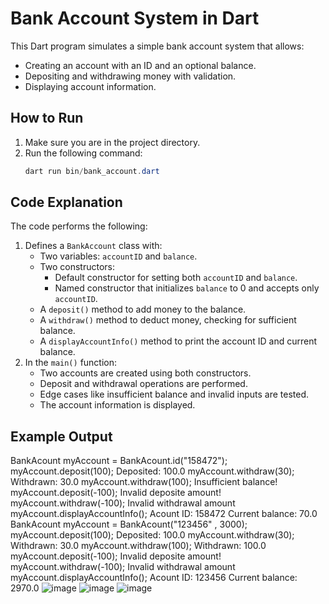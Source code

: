 # Bank Account System in Dart

This Dart program simulates a simple bank account system that allows:
- Creating an account with an ID and an optional balance.
- Depositing and withdrawing money with validation.
- Displaying account information.

## How to Run
1. Make sure you are in the project directory.
2. Run the following command:
    ```powershell
    dart run bin/bank_account.dart
    ```

## Code Explanation
The code performs the following:
1. Defines a `BankAccount` class with:
   - Two variables: `accountID` and `balance`.
   - Two constructors:
     - Default constructor for setting both `accountID` and `balance`.
     - Named constructor that initializes `balance` to 0 and accepts only `accountID`.
   - A `deposit()` method to add money to the balance.
   - A `withdraw()` method to deduct money, checking for sufficient balance.
   - A `displayAccountInfo()` method to print the account ID and current balance.
2. In the `main()` function:
   - Two accounts are created using both constructors.
   - Deposit and withdrawal operations are performed.
   - Edge cases like insufficient balance and invalid inputs are tested.
   - The account information is displayed.

## Example Output
 BankAcount myAccount = BankAcount.id("158472");
  myAccount.deposit(100);                    Deposited: 100.0
  myAccount.withdraw(30);                    Withdrawn: 30.0
  myAccount.withdraw(100);                   Insufficient balance!
  myAccount.deposit(-100);                   Invalid deposite amount!
  myAccount.withdraw(-100);                  Invalid withdrawal amount
  myAccount.displayAccountInfo();            Acount ID: 158472  Current balance: 70.0
 BankAcount myAccount = BankAcount("123456" , 3000);
  myAccount.deposit(100);                    Deposited: 100.0
  myAccount.withdraw(30);                    Withdrawn: 30.0
  myAccount.withdraw(100);                   Withdrawn: 100.0
  myAccount.deposit(-100);                   Invalid deposite amount!
  myAccount.withdraw(-100);                  Invalid withdrawal amount
  myAccount.displayAccountInfo();            Acount ID: 123456  Current balance: 2970.0
![image](https://github.com/user-attachments/assets/ff4d63a3-92ed-445c-9516-b3c1560eeb87)
![image](https://github.com/user-attachments/assets/95f51350-9b4f-43a3-9449-23a546e78743)
![image](https://github.com/user-attachments/assets/5586eb2d-3503-4b95-9afc-f09c97e05858)




